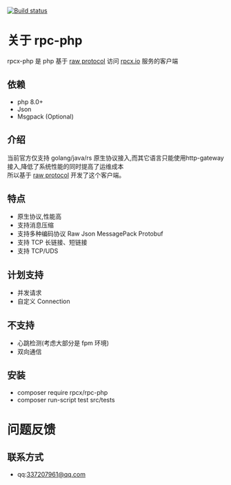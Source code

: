 [![Build status](https://ci.appveyor.com/api/projects/status/rka77rq2kjf1x6ei/branch/main?svg=true)](https://ci.appveyor.com/project/banzhang/rpcx-php/branch/main)
# 关于 rpc-php

rpcx-php 是 php 基于 [raw protocol](https://doc.rpcx.io/part5/protocol.html)  访问 [rpcx.io](https://rpcx.io/) 服务的客户端  

## 依赖
- php 8.0+
- Json
- Msgpack (Optional)

## 介绍
当前官方仅支持 golang/java/rs 原生协议接入,而其它语言只能使用http-gateway接入,降低了系统性能的同时提高了运维成本  
所以基于 [raw protocol](https://doc.rpcx.io/part5/protocol.html) 开发了这个客户端。

## 特点

- 原生协议,性能高
- 支持消息压缩 
- 支持多种编码协议 Raw Json MessagePack Protobuf
- 支持 TCP 长链接、短链接
- 支持 TCP/UDS

## 计划支持
- 并发请求
- 自定义 Connection

## 不支持
- 心跳检测(考虑大部分是 fpm 环境)
- 双向通信

## 安装
- composer require rpcx/rpc-php
- composer run-script test src/tests

# 问题反馈
## 联系方式
- qq:337207961@qq.com
